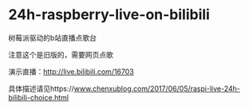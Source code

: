 # 24h-raspberry-live-on-bilibili
树莓派驱动的b站直播点歌台

注意这个是旧版的，需要网页点歌

演示直播：http://live.bilibili.com/16703

具体描述请见https://www.chenxublog.com/2017/06/05/raspi-live-24h-bilibili-choice.html
